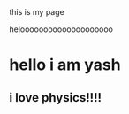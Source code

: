 <html>
  <head>
      this is my page
  </head>
  <body>
    <p>heloooooooooooooooooooo</p>
  <h1>hello i am yash</h1>
  <h2>i love physics!!!!</h2>
  <p></p>
  </body>
</html>
